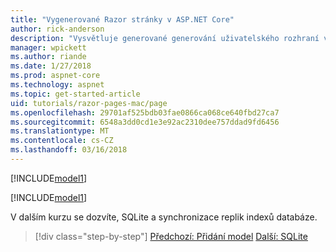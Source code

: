 ```yaml
---
title: "Vygenerované Razor stránky v ASP.NET Core"
author: rick-anderson
description: "Vysvětluje generované generování uživatelského rozhraní v systému macOS stránky Razor."
manager: wpickett
ms.author: riande
ms.date: 1/27/2018
ms.prod: aspnet-core
ms.technology: aspnet
ms.topic: get-started-article
uid: tutorials/razor-pages-mac/page
ms.openlocfilehash: 29701af525bdb03fae0866ca068ce640fbd27ca7
ms.sourcegitcommit: 6548a3dd0cd1e3e92ac2310dee757ddad9fd6456
ms.translationtype: MT
ms.contentlocale: cs-CZ
ms.lasthandoff: 03/16/2018
---
```

[!INCLUDE[model1](../../includes/RP/page1.md)]

[!INCLUDE[model1](../../includes/RP/page2.md)]

V dalším kurzu se dozvíte, SQLite a synchronizace replik indexů databáze.

>[!div class="step-by-step"]
[Předchozí: Přidání model](xref:tutorials/razor-pages-mac/model)
[Další: SQLite ](xref:tutorials/razor-pages-mac/sql)
